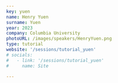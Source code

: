 ```yaml
---
key: yuen
name: Henry Yuen
surname: Yuen
year: 2023
company: Columbia University
photoURL: /images/speakers/HenryYuen.png
type: tutorial
website: '/sessions/tutorial_yuen'
# socials:
#   - link: '/sessions/tutorial_yuen'
#     name: Site

---
```

